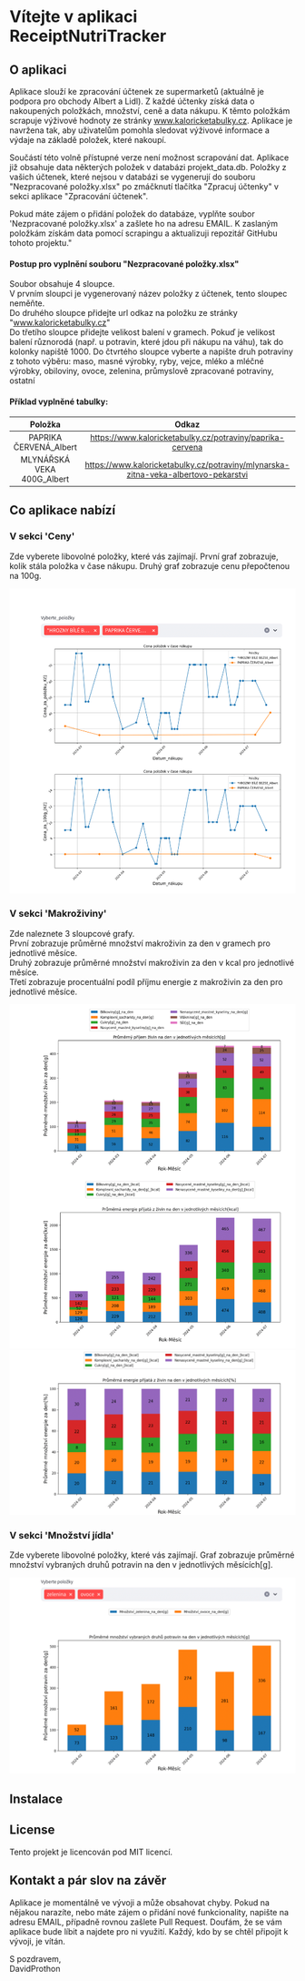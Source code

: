 
 # Vítejte v aplikaci ReceiptNutriTracker

 ## O aplikaci

Aplikace slouží ke zpracování účtenek ze supermarketů (aktuálně je podpora pro obchody Albert a Lidl). 
Z každé účtenky získá data o nakoupených položkách, množství, ceně a data nákupu. K těmto položkám scrapuje výživové hodnoty ze stránky www.kaloricketabulky.cz.
Aplikace je navržena tak, aby uživatelům pomohla sledovat výživové informace a výdaje na základě položek, které nakoupí.
            
Součástí této volně přístupné verze není možnost scrapování dat. Aplikace již obsahuje data některých položek v databázi projekt_data.db. 
Položky z vašich účtenek, které nejsou v databázi se vygenerují do souboru "Nezpracované položky.xlsx" po zmáčknutí tlačítka "Zpracuj účtenky" v sekci aplikace "Zpracování účtenek". 

Pokud máte zájem o přidání položek do databáze, vyplňte soubor 'Nezpracované položky.xlsx' a zašlete ho na adresu EMAIL. 
K zaslaným položkám získám data pomocí scrapingu a aktualizuji repozitář GitHubu tohoto projektu."

#### Postup pro vyplnění souboru "Nezpracované položky.xlsx"
            
Soubor obsahuje 4 sloupce.             
V prvním sloupci je vygenerovaný název položky z účtenek, tento sloupec neměňte.           
Do druhého sloupce přidejte url odkaz na položku ze stránky "www.kaloricketabulky.cz"          
Do třetího sloupce přidejte velikost balení v gramech. Pokuď je velikost balení různorodá (např. u potravin, které jdou při nákupu na váhu), tak do kolonky napiště 1000.
Do čtvrtého sloupce vyberte a napište druh potraviny z tohoto výběru:
maso, masné výrobky, ryby, vejce, mléko a mléčné výrobky, obiloviny, ovoce, zelenina, průmyslově zpracované potraviny, ostatní

#### Příklad vyplněné tabulky:

| Položka                    | Odkaz                                                                              | Velikost_balení  | Druh_potraviny  |
| :-------------------------:| :---------------------------------------------------------------------------------:| :---------------:| :-------------: |
| PAPRIKA ČERVENÁ_Albert     | https://www.kaloricketabulky.cz/potraviny/paprika-cervena                          | 1000             |  zelenina       |
| MLYNÁŘSKÁ VEKA 400G_Albert | https://www.kaloricketabulky.cz/potraviny/mlynarska-zitna-veka-albertovo-pekarstvi | 400              |  obiloviny      |


## Co aplikace nabízí
### V sekci 'Ceny'

Zde vyberete libovolné položky, které vás zajímají.
První graf zobrazuje, kolik stála položka v čase nákupu.
Druhý graf zobrazuje cenu přepočtenou na 100g.
        
![](./images/prices.png)         

### V sekci 'Makroživiny' 

Zde naleznete 3 sloupcové grafy.           
První zobrazuje průměrné množství makroživin za den v gramech pro jednotlivé měsíce.            
Druhý zobrazuje průměrné množství makroživin za den v kcal pro jednotlivé měsíce.            
Třetí zobrazuje procentuální podíl příjmu energie z makroživin za den pro jednotlivé měsíce.

![](./images/macronutriens_1.png)
![](./images/macronutriens_2.png)

### V sekci 'Množství jídla' 
   
Zde vyberete libovolné položky, které vás zajímají.
Graf zobrazuje průměrné množství vybraných druhů potravin na den v jednotlivých měsících[g].         

![](./images/amount_of_food.png)

## Instalace

## License

Tento projekt je licencován pod MIT licencí.
 

## Kontakt a pár slov na závěr

Aplikace je momentálně ve vývoji a může obsahovat chyby.
Pokud na nějakou narazíte, nebo máte zájem o přidání nové funkcionality, napište na adresu EMAIL, případně rovnou zašlete Pull Request.
Doufám, že se vám aplikace bude líbit a najdete pro ni využití.
Každý, kdo by se chtěl připojit k vývoji, je vítán.

S pozdravem,            
DavidProthon    
